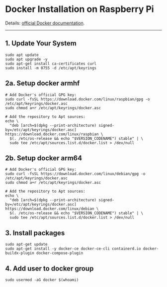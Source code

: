 # Docker Installation on Raspberry Pi
Details: [official Docker documentation](https://docs.docker.com/engine/install/debian/).

---

## 1. Update Your System

```
sudo apt update
sudo apt upgrade -y
sudo apt-get install ca-certificates curl
sudo install -m 0755 -d /etc/apt/keyrings
```

## 2a. Setup docker armhf

```
# Add Docker's official GPG key:
sudo curl -fsSL https://download.docker.com/linux/raspbian/gpg -o /etc/apt/keyrings/docker.asc
sudo chmod a+r /etc/apt/keyrings/docker.asc

# Add the repository to Apt sources:
echo \
  "deb [arch=$(dpkg --print-architecture) signed-by=/etc/apt/keyrings/docker.asc] https://download.docker.com/linux/raspbian \
  $(. /etc/os-release && echo "$VERSION_CODENAME") stable" | \
  sudo tee /etc/apt/sources.list.d/docker.list > /dev/null
```

## 2b. Setup docker arm64

```
# Add Docker's official GPG key:
sudo curl -fsSL https://download.docker.com/linux/debian/gpg -o /etc/apt/keyrings/docker.asc
sudo chmod a+r /etc/apt/keyrings/docker.asc

# Add the repository to Apt sources:
echo \
  "deb [arch=$(dpkg --print-architecture) signed-by=/etc/apt/keyrings/docker.asc] https://download.docker.com/linux/debian \
  $(. /etc/os-release && echo "$VERSION_CODENAME") stable" | \
  sudo tee /etc/apt/sources.list.d/docker.list > /dev/null
```

## 3. Install packages
```
sudo apt-get update
sudo apt-get install -y docker-ce docker-ce-cli containerd.io docker-buildx-plugin docker-compose-plugin
```

## 4. Add user to docker group

```
sudo usermod -aG docker $(whoami)
```

